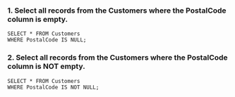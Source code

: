 ### 1. Select all records from the Customers where the PostalCode column is empty.
```
SELECT * FROM Customers
WHERE PostalCode IS NULL;
```
### 2. Select all records from the Customers where the PostalCode column is NOT empty.
```
SELECT * FROM Customers
WHERE PostalCode IS NOT NULL;
```
